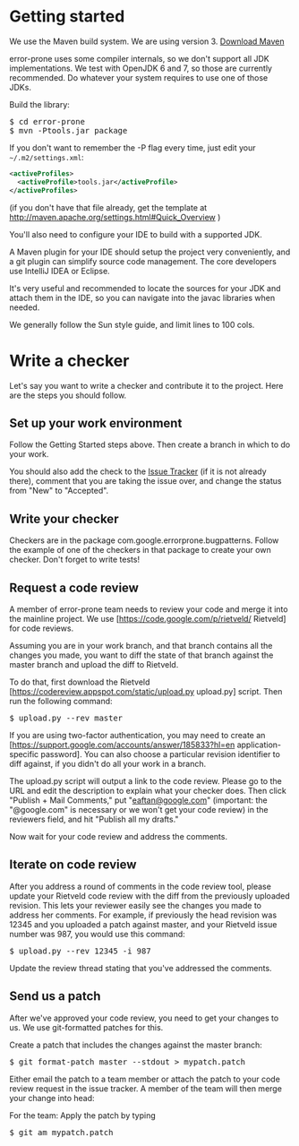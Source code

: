# Getting started

We use the Maven build system. We are using version 3. [Download Maven](http://maven.apache.org/download.html)

error-prone uses some compiler internals, so we don't support all JDK implementations. We test with OpenJDK 6 and 7, so those are currently recommended. Do whatever your system requires to use one of those JDKs.

Build the library:
<pre>
$ cd error-prone
$ mvn -Ptools.jar package
</pre>

If you don't want to remember the -P flag every time, just edit your `~/.m2/settings.xml`:
```xml
<activeProfiles>
  <activeProfile>tools.jar</activeProfile>
</activeProfiles>
```
(if you don't have that file already, get the template at http://maven.apache.org/settings.html#Quick_Overview )

You'll also need to configure your IDE to build with a supported JDK.

A Maven plugin for your IDE should setup the project very conveniently, and a git plugin can simplify source code management. The core developers use IntelliJ IDEA or Eclipse.

It's very useful and recommended to locate the sources for your JDK and attach them in the IDE, so you can navigate into the javac libraries when needed.

We generally follow the Sun style guide, and limit lines to 100 cols.

# Write a checker

Let's say you want to write a checker and contribute it to the project.  Here are the steps you should follow.

## Set up your work environment

Follow the Getting Started steps above.  Then create a branch in which to do your work.

You should also add the check to the [Issue Tracker](https://code.google.com/p/error-prone/issues/list?can=2&q=Type%3DNewCheck) (if it is not already there), comment that you are taking the issue over, and change the status from "New" to "Accepted".

## Write your checker

Checkers are in the package com.google.errorprone.bugpatterns.  Follow the example of one of the checkers in that package to create your own checker.  Don't forget to write tests!  

## Request a code review

A member of error-prone team needs to review your code and merge it into the mainline project.  We use [https://code.google.com/p/rietveld/ Rietveld] for code reviews.  

Assuming you are in your work branch, and that branch contains all the changes you made, you want to diff the state of that branch against the master branch and upload the diff to Rietveld.

To do that, first download the Rietveld [https://codereview.appspot.com/static/upload.py upload.py] script.  Then run the following command:
<pre>
$ upload.py --rev master
</pre>

If you are using two-factor authentication, you may need to create an [https://support.google.com/accounts/answer/185833?hl=en application-specific password].  You can also choose a particular revision identifier to diff against, if you didn't do all your work in a branch.

The upload.py script will output a link to the code review.  Please go to the URL and edit the description to explain what your checker does.  Then click "Publish + Mail Comments," put "eaftan@google.com" (important: the "@google.com" is necessary or we won't get your code review) in the reviewers field, and hit "Publish all my drafts."

Now wait for your code review and address the comments.

## Iterate on code review

After you address a round of comments in the code review tool, please update your Rietveld code review with the diff from the previously uploaded revision.  This lets your reviewer easily see the changes you made to address her comments.  For example, if previously the head revision was 12345 and you uploaded a patch against master, and your Rietveld issue number was 987, you would use this command:
<pre>
$ upload.py --rev 12345 -i 987
</pre>

Update the review thread stating that you've addressed the comments.

## Send us a patch

After we've approved your code review, you need to get your changes to us.  We use git-formatted patches for this.

Create a patch that includes the changes against the master branch:
<pre>
$ git format-patch master --stdout > mypatch.patch
</pre>

Either email the patch to a team member or attach the patch to your code review request in the issue tracker.  A member of the team will then merge your change into head:

For the team: Apply the patch by typing
<pre>
$ git am mypatch.patch
</pre>